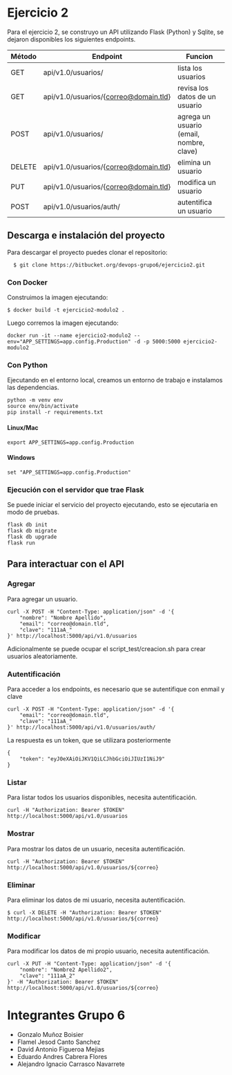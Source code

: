 # Ejercicio 2

Para el ejercicio 2, se construyo un API utilizando Flask (Python) y Sqlite, se
dejaron disponibles los siguientes endpoints.
  
| Método | Endpoint | Funcion |
| -------|-------------------------------------|---------------------------------------|
| GET    | api/v1.0/usuarios/                    | lista los usuarios                      |
| GET    | api/v1.0/usuarios/{correo@domain.tld} | revisa los datos de un usuario          |
| POST   | api/v1.0/usuarios/                    | agrega un usuario (email, nombre, clave)|
| DELETE | api/v1.0/usuarios/{correo@domain.tld} | elimina un usuario                      |
| PUT    | api/v1.0/usuarios/{correo@domain.tld} | modifica un usuario                     |
| POST   | api/v1.0/usuarios/auth/               | autentifica un usuario             |

## Descarga e instalación del proyecto

Para descargar el proyecto puedes clonar el repositorio:

```console
  $ git clone https://bitbucket.org/devops-grupo6/ejercicio2.git
```

### Con Docker

Construimos la imagen ejecutando:

```console
$ docker build -t ejercicio2-modulo2 .
```

Luego corremos la imagen ejecutando:
    
```console
docker run -it --name ejercicio2-modulo2 --env="APP_SETTINGS=app.config.Production" -d -p 5000:5000 ejercicio2-modulo2
```

### Con Python

Ejecutando en el entorno local, creamos un entorno de trabajo e instalamos las dependencias.

```console
python -m venv env
source env/bin/activate
pip install -r requirements.txt
```

#### Linux/Mac

    export APP_SETTINGS=app.config.Production

#### Windows

    set "APP_SETTINGS=app.config.Production"

### Ejecución con el servidor que trae Flask

Se puede iniciar el servicio del proyecto ejecutando, esto se ejecutaria en modo de pruebas.

```console
flask db init
flask db migrate
flask db upgrade
flask run
```

## Para interactuar con el API

### Agregar

Para agregar un usuario.

```console
curl -X POST -H "Content-Type: application/json" -d '{
    "nombre": "Nombre Apellido",
    "email": "correo@domain.tld",
    "clave": "111aA_"
}' http://localhost:5000/api/v1.0/usuarios
```

Adicionalmente se puede ocupar el script_test/creacion.sh para crear usuarios aleatoriamente.

### Autentificación

Para acceder a los endpoints, es necesario que se autentifique con enmail y clave

```console
curl -X POST -H "Content-Type: application/json" -d '{
    "email": "correo@domain.tld",
    "clave": "111aA_"
}' http://localhost:5000/api/v1.0/usuarios/auth/
```

La respuesta es un token, que se utilizara posteriormente

```console
{
    "token": "eyJ0eXAiOiJKV1QiLCJhbGciOiJIUzI1NiJ9"
}
```

### Listar

Para listar todos los usuarios disponibles, necesita autentificación.

```console
curl -H "Authorization: Bearer $TOKEN" http://localhost:5000/api/v1.0/usuarios
```

### Mostrar

Para mostrar los datos de un usuario, necesita autentificación.

```console
curl -H "Authorization: Bearer $TOKEN" http://localhost:5000/api/v1.0/usuarios/${correo}
```

### Eliminar

Para eliminar los datos de mi usuario, necesita autentificación.

```console
$ curl -X DELETE -H "Authorization: Bearer $TOKEN" http://localhost:5000/api/v1.0/usuarios/${correo}
```

### Modificar

Para modificar los datos de mi propio usuario, necesita autentificación.

```console
curl -X PUT -H "Content-Type: application/json" -d '{
    "nombre": "Nombre2 Apellido2",
    "clave": "111aA_2"
}' -H "Authorization: Bearer $TOKEN" http://localhost:5000/api/v1.0/usuarios/${correo}
```

# Integrantes Grupo 6
* Gonzalo Muñoz Boisier
* Flamel Jesod Canto Sanchez
* David Antonio Figueroa Mejias
* Eduardo Andres Cabrera Flores
* Alejandro Ignacio Carrasco Navarrete
